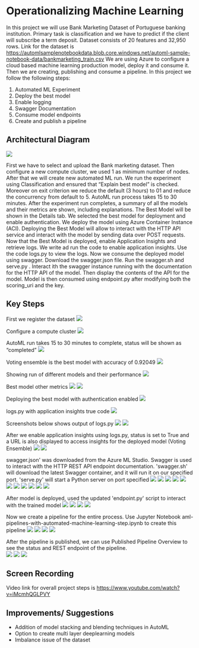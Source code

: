 

# Operationalizing Machine Learning

In this project we will use Bank Marketing Dataset of Portuguese banking institution. Primary task is classification and we have to predict if the client will subscribe a term deposit. Dataset consists of 20 features and 32,950 rows. Link for the dataset is https://automlsamplenotebookdata.blob.core.windows.net/automl-sample-notebook-data/bankmarketing_train.csv
We are using Azure to configure a cloud based machine learning production model, deploy it and consume it. Then we are creating, publishing and consume a pipeline. In this project we follow the following steps:
1.	Automated ML Experiment
2.	Deploy the best model
3.	Enable logging
4.	Swagger Documentation
5.	Consume model endpoints
6.	Create and publish a pipeline


## Architectural Diagram
<img src = "https://github.com/Basit040/Operationalizing-Machine-Learning/blob/main/snaps/Architectureflow.png"  />

First we have to select and upload the Bank marketing dataset. Then configure a new compute cluster, we used 1 as minimum number of nodes. After that we will create new automated ML run. We run the experiment using Classification and ensured that “Explain best model” is checked. Moreover on exit criterion we reduce the default (3 hours) to 01 and reduce the concurrency from default to 5. AutoML run process takes 15 to 30 minutes. After the experiment run completes, a summary of all the models and their metrics are shown, including explanations. The Best Model will be shown in the Details tab. We selected the best model for deployment and enable authentication. We deploy the model using Azure Container Instance (ACI). Deploying the Best Model will allow to interact with the HTTP API service and interact with the model by sending data over POST requests. Now that the Best Model is deployed, enable Application Insights and retrieve logs. We write ad run the code to enable application insights. Use the code logs.py to view the logs. Now we consume the deployed model using swagger. Download the swagger.json file. Run the swagger.sh and serve.py . Interact ith the swagger instance running with the documentation for the HTTP API of the model. Then display the contents of the API for the model. Model is then consumed using endpoint.py after modifying both the scoring_uri and the key.

## Key Steps
First we register the dataset
<img src = "https://github.com/Basit040/Operationalizing-Machine-Learning/blob/main/snaps/1-dataset-register.jpg"  />


Configure a compute cluster
<img src = "https://github.com/Basit040/Operationalizing-Machine-Learning/blob/main/snaps/2-cluster.jpg"  />


AutoML run takes 15 to 30 minutes to complete, status will be shown as “completed”
<img src = "https://github.com/Basit040/Operationalizing-Machine-Learning/blob/main/snaps/3-automl-completed.jpg"  />


Voting ensemble is the best model with accuracy of 0.92049
<img src = "https://github.com/Basit040/Operationalizing-Machine-Learning/blob/main/snaps/4-voting-ensemble.jpg"  />


Showing run of different models and their performance
<img src = "https://github.com/Basit040/Operationalizing-Machine-Learning/blob/main/snaps/5-diff-models.jpg"  />


Best model other metrics
<img src = "https://github.com/Basit040/Operationalizing-Machine-Learning/blob/main/snaps/6-best-metric1.jpg"  />
<img src = "https://github.com/Basit040/Operationalizing-Machine-Learning/blob/main/snaps/7-best-metric2.jpg"  />


Deploying the best model with authentication enabled
<img src = "https://github.com/Basit040/Operationalizing-Machine-Learning/blob/main/snaps/8-deploy-model.jpg"  />


logs.py with application insights true code
<img src = "https://github.com/Basit040/Operationalizing-Machine-Learning/blob/main/snaps/9-logspy.jpg"  />


Screenshots below shows output of logs.py
<img src = "https://github.com/Basit040/Operationalizing-Machine-Learning/blob/main/snaps/10-logpyrun1.jpg"  />
<img src = "https://github.com/Basit040/Operationalizing-Machine-Learning/blob/main/snaps/11-logpyrun2.jpg"  />


After we enable application insights using logs.py, status is set to True and a URL is also displayed to access insights for the deployed model (Voting Ensemble)
<img src = "https://github.com/Basit040/Operationalizing-Machine-Learning/blob/main/snaps/12-enabletrueandurl1.jpg"  />
<img src = "https://github.com/Basit040/Operationalizing-Machine-Learning/blob/main/snaps/13-enabletrueandurl2.jpg"  />


swagger.json' was downloaded from the Azure ML Studio. Swagger is used to interact with the HTTP REST API endpoint documentation. 'swagger.sh' will download the latest Swagger container, and it will run it on our specified port. 'serve.py' will start a Python server on port specified
<img src = "https://github.com/Basit040/Operationalizing-Machine-Learning/blob/main/snaps/14-swagger1.jpg"  />
<img src = "https://github.com/Basit040/Operationalizing-Machine-Learning/blob/main/snaps/15-swagger2.jpg"  />
<img src = "https://github.com/Basit040/Operationalizing-Machine-Learning/blob/main/snaps/16-swagger3.jpg"  />
<img src = "https://github.com/Basit040/Operationalizing-Machine-Learning/blob/main/snaps/17-swagger4.jpg"  />
<img src = "https://github.com/Basit040/Operationalizing-Machine-Learning/blob/main/snaps/18-swagger5.jpg"  />
<img src = "https://github.com/Basit040/Operationalizing-Machine-Learning/blob/main/snaps/19-swagger6.jpg"  />
<img src = "https://github.com/Basit040/Operationalizing-Machine-Learning/blob/main/snaps/20-swagger7.jpg"  />
<img src = "https://github.com/Basit040/Operationalizing-Machine-Learning/blob/main/snaps/21-swagger8.jpg"  />
<img src = "https://github.com/Basit040/Operationalizing-Machine-Learning/blob/main/snaps/22-swagger9.jpg"  />
<img src = "https://github.com/Basit040/Operationalizing-Machine-Learning/blob/main/snaps/23-swagger10.jpg"  />
<img src = "https://github.com/Basit040/Operationalizing-Machine-Learning/blob/main/snaps/24-swagger11.jpg"  />


After model is deployed, used the updated 'endpoint.py' script to interact with the trained model
<img src = "https://github.com/Basit040/Operationalizing-Machine-Learning/blob/main/snaps/25-endpoint1.jpg"  />
<img src = "https://github.com/Basit040/Operationalizing-Machine-Learning/blob/main/snaps/26-endpoint2.jpg"  />
<img src = "https://github.com/Basit040/Operationalizing-Machine-Learning/blob/main/snaps/27-endpoint3.jpg"  />
<img src = "https://github.com/Basit040/Operationalizing-Machine-Learning/blob/main/snaps/28-endpoint4.jpg"  />


Now we create a pipeline for the entire process. Use Jupyter Notebook aml-pipelines-with-automated-machine-learning-step.ipynb to create this pipeline
<img src = "https://github.com/Basit040/Operationalizing-Machine-Learning/blob/main/snaps/29-pipeline1.jpg"  />
<img src = "https://github.com/Basit040/Operationalizing-Machine-Learning/blob/main/snaps/30-pipeline2.jpg"  />
<img src = "https://github.com/Basit040/Operationalizing-Machine-Learning/blob/main/snaps/31-pipeline3.jpg"  />
<img src = "https://github.com/Basit040/Operationalizing-Machine-Learning/blob/main/snaps/32-pipeline4.jpg"  />


After the pipeline is published, we can use Published Pipeline Overview to see the status and REST endpoint of the pipeline.  
<img src = "https://github.com/Basit040/Operationalizing-Machine-Learning/blob/main/snaps/33-pipelinerest1.jpg"  />
<img src = "https://github.com/Basit040/Operationalizing-Machine-Learning/blob/main/snaps/34-pipelinerest2.jpg"  />
<img src = "https://github.com/Basit040/Operationalizing-Machine-Learning/blob/main/snaps/35-pipelinerest3.jpg"  />




## Screen Recording
Video link for overall project steps is https://www.youtube.com/watch?v=iMcmhQGLPVY

## Improvements/ Suggestions
- Addition of model stacking and blending techniques in AutoML
- Option to create multi layer deeplearning models
- Imbalance issue of the dataset

